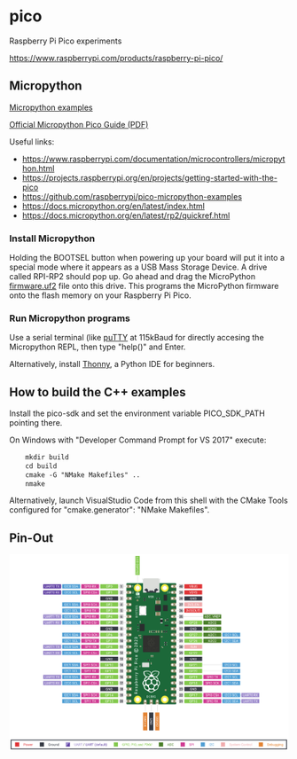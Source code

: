 # pico
Raspberry Pi Pico experiments

https://www.raspberrypi.com/products/raspberry-pi-pico/

## Micropython

[Micropython examples](./micropython)

[Official Micropython Pico Guide (PDF)](./micropython/RPi_PiPico_Digital_v10.pdf)

Useful links:
- https://www.raspberrypi.com/documentation/microcontrollers/micropython.html
- https://projects.raspberrypi.org/en/projects/getting-started-with-the-pico
- https://github.com/raspberrypi/pico-micropython-examples
- https://docs.micropython.org/en/latest/index.html
- https://docs.micropython.org/en/latest/rp2/quickref.html

### Install Micropython

Holding the BOOTSEL button when powering up your board will put it into a special mode where it appears as a USB Mass Storage Device.
A drive called RPI-RP2 should pop up. Go ahead and drag the MicroPython [firmware.uf2](./micropython) file onto this drive. 
This programs the MicroPython firmware onto the flash memory on your Raspberry Pi Pico.

### Run Micropython programs

Use a serial terminal (like [puTTY](https://www.putty.org) at 115kBaud for directly accesing the Micropython REPL, then type "help()" and Enter.

Alternatively, install [Thonny](https://thonny.org), a Python IDE for beginners.


## How to build the C++ examples

Install the pico-sdk and set the environment variable PICO_SDK_PATH pointing there.

On Windows with "Developer Command Prompt for VS 2017" execute:
```
    mkdir build
    cd build
    cmake -G "NMake Makefiles" ..
    nmake
```

Alternatively, launch VisualStudio Code from this shell with the CMake Tools configured for "cmake.generator": "NMake Makefiles".

## Pin-Out

<img src="./pico-gpios.png" /> 
